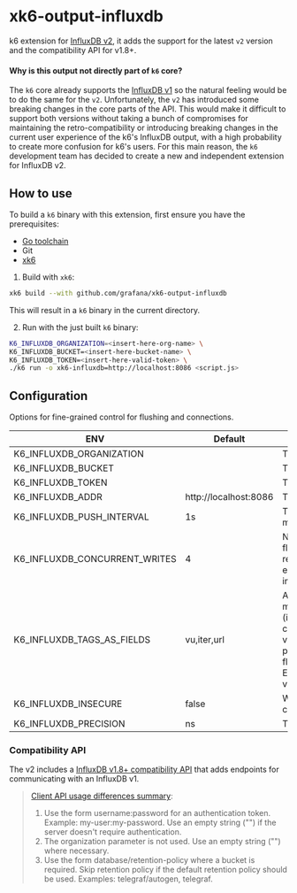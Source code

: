 # xk6-output-influxdb
k6 extension for [InfluxDB v2](https://docs.influxdata.com/influxdb/v2.0), it adds the support for the latest `v2` version and the compatibility API for v1.8+.

#### **Why is this output not directly part of `k6` core?**
The `k6` core already supports the [InfluxDB v1](https://k6.io/docs/results-visualization/influxdb-+-grafana) so the natural feeling would be to do the same for the `v2`. Unfortunately, the `v2` has introduced some breaking changes in the core parts of the API. This would make it difficult to support both versions without taking a bunch of compromises for maintaining the retro-compatibility or introducing breaking changes in the current user experience of the k6's InfluxDB output, with a high probability to create more confusion for k6's users. For this main reason, the `k6` development team has decided to create a new and independent extension for InfluxDB v2.

## How to use

To build a `k6` binary with this extension, first ensure you have the prerequisites:

- [Go toolchain](https://go101.org/article/go-toolchain.html)
- Git
- [xk6](https://github.com/grafana/xk6#install)

1. Build with `xk6`:

```bash
xk6 build --with github.com/grafana/xk6-output-influxdb
```

This will result in a `k6` binary in the current directory.

2. Run with the just built `k6` binary:

```bash
K6_INFLUXDB_ORGANIZATION=<insert-here-org-name> \
K6_INFLUXDB_BUCKET=<insert-here-bucket-name> \
K6_INFLUXDB_TOKEN=<insert-here-valid-token> \
./k6 run -o xk6-influxdb=http://localhost:8086 <script.js>
```

## Configuration

Options for fine-grained control for flushing and connections.


| ENV                           | Default               | Description                                                                                                                                                                                                                                                                                                         |   |
|-------------------------------|-----------------------|---------------------------------------------------------------------------------------------------------------------------------------------------------------------------------------------------------------------------------------------------------------------------------------------------------------------|---|
| K6_INFLUXDB_ORGANIZATION      |                       | The [Organization](https://docs.influxdata.com/influxdb/v2.0/reference/glossary/#organization).                                                                                                                                                                                                                     |   |
| K6_INFLUXDB_BUCKET            |                       | The [Bucket](https://docs.influxdata.com/influxdb/v2.0/reference/glossary/#bucket).                                                                                                                                                                                                                                 |   |
| K6_INFLUXDB_TOKEN             |                       | The [Token](https://docs.influxdata.com/influxdb/v2.0/reference/glossary/#token).                                                                                                                                                                                                                                   |   |
| K6_INFLUXDB_ADDR              | http://localhost:8086 | The address of the instance.                                                                                                                                                                                                                                                                                        |   |
| K6_INFLUXDB_PUSH_INTERVAL     | 1s                    | The flush's frequency of the `k6` metrics.                                                                                                                                                                                                                                                                          |   |
| K6_INFLUXDB_CONCURRENT_WRITES | 4                     | Number of concurrent requests for flushing data. It is useful when a request takes more than the expected time (more than flush interval).                                                                                                                                                                          |   |
| K6_INFLUXDB_TAGS_AS_FIELDS    | vu,iter,url           | A comma-separated string to set `k6` metrics as non-indexable fields (instead of tags). An optional type can be specified using :type as in vu:int will make the field integer. The possible field types are int, bool, float and string, which is the default. Example: vu:int,iter:int,url:string,event_time:int. |   |
| K6_INFLUXDB_INSECURE          | false                 | When `true`, it will skip `https` certificate verification.                                                                                                                                                                                                                                                         |   |
| K6_INFLUXDB_PRECISION         | ns                    | The timestamp [precision](https://docs.influxdata.com/influxdb/v2.0/reference/glossary/#precision).                                                                                                                                                                                                                 |   |

### Compatibility API
The v2 includes a [InfluxDB v1.8+ compatibility API](https://docs.influxdata.com/influxdb/v2.0/reference/api/influxdb-1x) that adds endpoints for communicating with an InfluxDB v1.

>[Client API usage differences summary](https://github.com/influxdata/influxdb-client-go#influxdb-18-api-compatibility):
>
>    1. Use the form username:password for an authentication token. Example: my-user:my-password. Use an empty string ("") if the server doesn't require authentication.
>    2. The organization parameter is not used. Use an empty string ("") where necessary.
>    3. Use the form database/retention-policy where a bucket is required. Skip retention policy if the default retention policy should be used. Examples: telegraf/autogen, telegraf.
